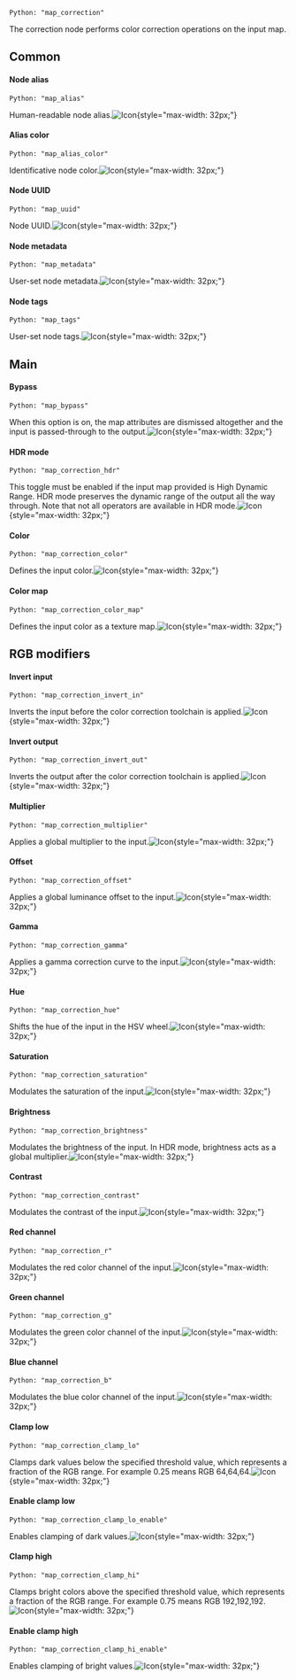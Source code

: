 `Python: "map_correction"`

The correction node performs color correction operations on the input map.
## Common

#### Node alias
`Python: "map_alias"`

Human-readable node alias.![Icon](map_correction_swatch.png "Icon"){style="max-width: 32px;"}


#### Alias color
`Python: "map_alias_color"`

Identificative node color.![Icon](map_correction_swatch.png "Icon"){style="max-width: 32px;"}


#### Node UUID
`Python: "map_uuid"`

Node UUID.![Icon](map_correction_swatch.png "Icon"){style="max-width: 32px;"}


#### Node metadata
`Python: "map_metadata"`

User-set node metadata.![Icon](map_correction_swatch.png "Icon"){style="max-width: 32px;"}


#### Node tags
`Python: "map_tags"`

User-set node tags.![Icon](map_correction_swatch.png "Icon"){style="max-width: 32px;"}


## Main

#### Bypass
`Python: "map_bypass"`

When this option is on, the map attributes are dismissed altogether and the input is passed-through to the output.![Icon](map_correction_swatch.png "Icon"){style="max-width: 32px;"}


#### HDR mode
`Python: "map_correction_hdr"`

This toggle must be enabled if the input map provided is High Dynamic Range. HDR mode preserves the dynamic range of the output all the way through. Note that not all operators are available in HDR mode.![Icon](map_correction_swatch.png "Icon"){style="max-width: 32px;"}


#### Color
`Python: "map_correction_color"`

Defines the input color.![Icon](map_correction_swatch.png "Icon"){style="max-width: 32px;"}


#### Color map
`Python: "map_correction_color_map"`

Defines the input color as a texture map.![Icon](map_correction_swatch.png "Icon"){style="max-width: 32px;"}


## RGB modifiers

#### Invert input
`Python: "map_correction_invert_in"`

Inverts the input before the color correction toolchain is applied.![Icon](map_correction_swatch.png "Icon"){style="max-width: 32px;"}


#### Invert output
`Python: "map_correction_invert_out"`

Inverts the output after the color correction toolchain is applied.![Icon](map_correction_swatch.png "Icon"){style="max-width: 32px;"}


#### Multiplier
`Python: "map_correction_multiplier"`

Applies a global multiplier to the input.![Icon](map_correction_swatch.png "Icon"){style="max-width: 32px;"}


#### Offset
`Python: "map_correction_offset"`

Applies a global luminance offset to the input.![Icon](map_correction_swatch.png "Icon"){style="max-width: 32px;"}


#### Gamma
`Python: "map_correction_gamma"`

Applies a gamma correction curve to the input.![Icon](map_correction_swatch.png "Icon"){style="max-width: 32px;"}


#### Hue
`Python: "map_correction_hue"`

Shifts the hue of the input in the HSV wheel.![Icon](map_correction_swatch.png "Icon"){style="max-width: 32px;"}


#### Saturation
`Python: "map_correction_saturation"`

Modulates the saturation of the input.![Icon](map_correction_swatch.png "Icon"){style="max-width: 32px;"}


#### Brightness
`Python: "map_correction_brightness"`

Modulates the brightness of the input. In HDR mode, brightness acts as a global multiplier.![Icon](map_correction_swatch.png "Icon"){style="max-width: 32px;"}


#### Contrast
`Python: "map_correction_contrast"`

Modulates the contrast of the input.![Icon](map_correction_swatch.png "Icon"){style="max-width: 32px;"}


#### Red channel
`Python: "map_correction_r"`

Modulates the red color channel of the input.![Icon](map_correction_swatch.png "Icon"){style="max-width: 32px;"}


#### Green channel
`Python: "map_correction_g"`

Modulates the green color channel of the input.![Icon](map_correction_swatch.png "Icon"){style="max-width: 32px;"}


#### Blue channel
`Python: "map_correction_b"`

Modulates the blue color channel of the input.![Icon](map_correction_swatch.png "Icon"){style="max-width: 32px;"}


#### Clamp low
`Python: "map_correction_clamp_lo"`

Clamps dark values below the specified threshold value, which represents a fraction of the RGB range. For example 0.25 means RGB 64,64,64.![Icon](map_correction_swatch.png "Icon"){style="max-width: 32px;"}


#### Enable clamp low
`Python: "map_correction_clamp_lo_enable"`

Enables clamping of dark values.![Icon](map_correction_swatch.png "Icon"){style="max-width: 32px;"}


#### Clamp high
`Python: "map_correction_clamp_hi"`

Clamps bright colors above the specified threshold value, which represents a fraction of the RGB range. For example 0.75 means RGB 192,192,192.![Icon](map_correction_swatch.png "Icon"){style="max-width: 32px;"}


#### Enable clamp high
`Python: "map_correction_clamp_hi_enable"`

Enables clamping of bright values.![Icon](map_correction_swatch.png "Icon"){style="max-width: 32px;"}


